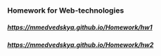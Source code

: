 ### Homework for Web-technologies
##### https://mmedvedskya.github.io/Homework/hw1
##### https://mmedvedskya.github.io/Homework/hw2
